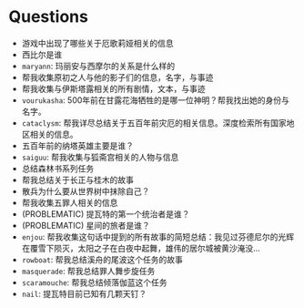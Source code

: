 # Questions

- 游戏中出现了哪些关于厄歌莉娅相关的信息
- 西比尔是谁
- `maryann`: 玛丽安与西摩尔的关系是什么样的
- 帮我收集原初之人与他的影子们的信息，名字，与事迹
- 帮我收集与伊斯塔露相关的所有剧情，文本，与事迹
- `vourukasha`: 500年前在甘露花海牺牲的是哪一位神明？帮我找出她的身份与名字。
- `cataclysm`: 帮我详尽总结关于五百年前灾厄的相关信息。深度检索所有国家地区相关的信息。
- 五百年前的纳塔英雄主要是谁？
- `saiguu`: 帮我收集与狐斋宫相关的人物与信息
- 总结森林书系列任务
- 帮我总结关于长正与桂木的故事
- 散兵为什么要从世界树中抹除自己？
- 帮我收集五罪人相关的信息
- (PROBLEMATIC) 提瓦特的第一个统治者是谁？
- (PROBLEMATIC) 星间的旅者是谁？
- `enjou`: 帮我收集这句话中提到的所有故事的简短总结：我见过芬德尼尔的光辉在覆雪下陨灭，太阳之子在白夜中起舞，雄伟的居尔城被黄沙淹没…
- `rowboat`: 帮我总结溪舟的尾波这个任务的故事
- `masquerade`: 帮我总结罪人舞步旋任务
- `scaramouche`: 帮我总结倾落伽蓝这个任务
- `nail`: 提瓦特目前已知有几颗天钉？

